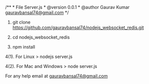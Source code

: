/**
		 *	File 			Server.js
		 * 	@version 		0.0.1
		 * 	@author 		Gaurav Kumar		<gauravbansal74@gmail.com>
*/	


1. git clone https://github.com/gauravbansal74/nodejs_websocket_redis.git

2. cd nodejs_websocket_redis

3. npm install

4(1). For Linux > nodejs server.js

4(2). For Mac and Windows > node server.js

For any help email at gauravbansal74@gmail.com
